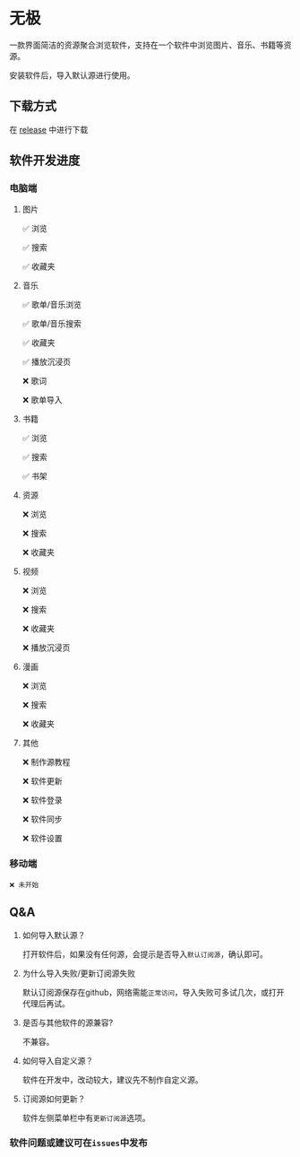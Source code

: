 # 无极

一款界面简洁的资源聚合浏览软件，支持在一个软件中浏览图片、音乐、书籍等资源。

安装软件后，导入默认源进行使用。

## 下载方式

在 [release](https://github.com/moshstudio/wuji-tauri/releases) 中进行下载

## 软件开发进度

### 电脑端

1. 图片

   ✅ 浏览

   ✅ 搜索

   ✅ 收藏夹

2. 音乐

   ✅ 歌单/音乐浏览

   ✅ 歌单/音乐搜索

   ✅ 收藏夹

   ✅ 播放沉浸页

   ❌ 歌词

   ❌ 歌单导入

3. 书籍

   ✅ 浏览

   ✅ 搜索

   ✅ 书架

4. 资源

   ❌ 浏览

   ❌ 搜索

   ❌ 收藏夹

5. 视频

   ❌ 浏览

   ❌ 搜索

   ❌ 收藏夹

   ❌ 播放沉浸页

6. 漫画

   ❌ 浏览

   ❌ 搜索

   ❌ 收藏夹

7. 其他

   ❌ 制作源教程

   ❌ 软件更新

   ❌ 软件登录

   ❌ 软件同步

   ❌ 软件设置

### 移动端

    ❌ 未开始

## Q&A

1. 如何导入默认源？

   打开软件后，如果没有任何源，会提示是否导入`默认订阅源`，确认即可。

2. 为什么导入失败/更新订阅源失败

   默认订阅源保存在github，网络需能`正常访问`，导入失败可多试几次，或打开代理后再试。

3. 是否与其他软件的源兼容?

   不兼容。

4. 如何导入自定义源？

   软件在开发中，改动较大，建议先不制作自定义源。

5. 订阅源如何更新？

   软件左侧菜单栏中有`更新订阅源`选项。

### 软件问题或建议可在`issues`中发布
